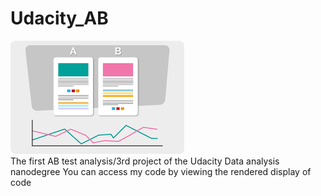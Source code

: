 # Udacity_AB
![](photo/download.png)<br>
The first AB test analysis/3rd project of the Udacity Data analysis nanodegree
You can access my code by viewing the rendered display of code 
